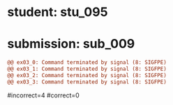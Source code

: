# student: stu_095
# submission: sub_009

```diff
@@ ex03_0: Command terminated by signal (8: SIGFPE)
@@ ex03_1: Command terminated by signal (8: SIGFPE)
@@ ex03_2: Command terminated by signal (8: SIGFPE)
@@ ex03_3: Command terminated by signal (8: SIGFPE)
```
#incorrect=4
#correct=0
